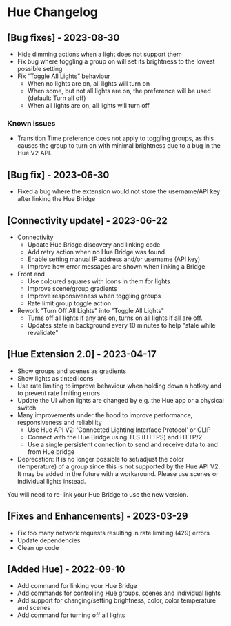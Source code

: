# Hue Changelog

## [Bug fixes] - 2023-08-30

* Hide dimming actions when a light does not support them
* Fix bug where toggling a group on will set its brightness to the lowest possible setting
* Fix “Toggle All Lights” behaviour
  * When no lights are on, all lights will turn on
  * When some, but not all lights are on, the preference will be used (default: Turn all off)
  * When all lights are on, all lights will turn off

### Known issues

* Transition Time preference does not apply to toggling groups, as this causes the group to turn on with minimal
  brightness due to a bug in the Hue V2 API.

## [Bug fix] - 2023-06-30

* Fixed a bug where the extension would not store the username/API key after linking the Hue Bridge

## [Connectivity update] - 2023-06-22

* Connectivity
  * Update Hue Bridge discovery and linking code
  * Add retry action when no Hue Bridge was found
  * Enable setting manual IP address and/or username (API key)
  * Improve how error messages are shown when linking a Bridge
* Front end
  * Use coloured squares with icons in them for lights
  * Improve scene/group gradients
  * Improve responsiveness when toggling groups
  * Rate limit group toggle action
* Rework "Turn Off All Lights" into "Toggle All Lights"
  * Turns off all lights if any are on, turns on all lights if all are off.
  * Updates state in background every 10 minutes to help "stale while revalidate"

## [Hue Extension 2.0] - 2023-04-17

* Show groups and scenes as gradients
* Show lights as tinted icons
* Use rate limiting to improve behaviour when holding down a hotkey and to prevent rate limiting errors
* Update the UI when lights are changed by e.g. the Hue app or a physical switch
* Many improvements under the hood to improve performance, responsiveness and reliability
  * Use Hue API V2: ‘Connected Lighting Interface Protocol’ or CLIP
  * Connect with the Hue Bridge using TLS (HTTPS) and HTTP/2
  * Use a single persistent connection to send and receive data to and from Hue bridge
* Deprecation: It is no longer possible to set/adjust the color (temperature) of a group since this is not supported by
  the Hue API V2. It may be added in the future with a workaround. Please use scenes or individual lights instead.

You will need to re-link your Hue Bridge to use the new version.

## [Fixes and Enhancements] - 2023-03-29

* Fix too many network requests resulting in rate limiting (429) errors
* Update dependencies
* Clean up code

## [Added Hue] - 2022-09-10

* Add command for linking your Hue Bridge
* Add commands for controlling Hue groups, scenes and individual lights
* Add support for changing/setting brightness, color, color temperature and scenes
* Add command for turning off all lights
